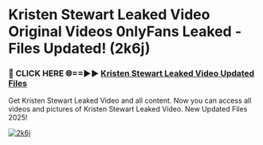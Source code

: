 # Kristen Stewart Leaked Video Original Videos 0nlyFans Leaked - Files Updated! (2k6j)

<h3>🔴 CLICK HERE 🌐==►► <a href="https://tinyurl.com/ms9xzufz" rel="nofollow">Kristen Stewart Leaked Video Updated Files</a></h3>

Get Kristen Stewart Leaked Video and all content. Now you can access all videos and pictures of Kristen Stewart Leaked Video. New Updated Files 2025!

[![2k6j](https://i.imgur.com/PQ7UWWw.gif)](https://tinyurl.com/ms9xzufz)
